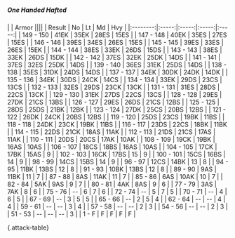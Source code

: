 ##### One Handed Hafted

|      |   Armor   ||||
|   Result   |   No   |   Lt   |   Md   |   Hvy   |
|:--------:|:-----:|:-----:|:-----:|:-----:|
| 149 - 150 | 41EK | 35EK | 28ES | 15ES |
| 147 - 148 | 40EK | 35ES | 27ES | 15ES |
| 146 - 146 | 39ES | 34ES | 26ES | 15ES |
| 145 - 145 | 39ES | 33ES | 26ES | 15EK |
| 144 - 144 | 38ES | 33EK | 26DS | 15DS |
| 143 - 143 | 38ES | 33EK | 26DS | 15DK |
| 142 - 142 | 37ES | 32EK | 25DK | 14DS |
| 141 - 141 | 37ES | 32ES | 25DK | 14DS |
| 139 - 140 | 36ES | 31EK | 25DS | 14DS |
| 138 - 138 | 35ES | 31DK | 24DS | 14DS |
| 137 - 137 | 34EK | 30DK | 24DK | 14DK |
| 135 - 136 | 34EK | 30DS | 24CK | 14CS |
| 134 - 134 | 33EK | 29DS | 23CS | 13CS |
| 132 - 133 | 32ES | 29DS | 23CK | 13CK |
| 131 - 131 | 31ES | 28DS | 22CS | 13CK |
| 129 - 130 | 31EK | 27DS | 22CS | 13CS |
| 128 - 128 | 29ES | 27DK | 21CS | 13BS |
| 126 - 127 | 29ES | 26DS | 21CS | 12BS |
| 125 - 125 | 28DS | 25DS | 21BK | 12BK |
| 123 - 124 | 27DK | 25CS | 20BS | 12BS |
| 121 - 122 | 26DK | 24CK | 20BS | 12BS |
| 119 - 120 | 25DS | 23CS | 19BK | 11BS |
| 118 - 118 | 24DK | 23CK | 19BK | 11BS |
| 116 - 117 | 23DS | 22CS | 18BK | 11BK |
| 114 - 115 | 22DS | 21CK | 18AS | 11AK |
| 112 - 113 | 21DS | 21CS | 17AS | 11AK |
| 110 - 111 | 20DS | 20CS | 17AK | 10AK |
| 108 - 109 | 19CK | 19BK | 16AS | 10AS |
| 106 - 107 | 18CS | 18BS | 16AS | 10AS |
| 104 - 105 | 17CK | 17BK | 15AS | 9 |
| 102 - 103 | 16CK | 17BS | 15 | 9 |
| 100 - 101 | 15CS | 16BS | 14 | 9 |
| 98 - 99 | 14CS | 15BS | 14 | 9 |
| 96 - 97 | 12CS | 14BK | 13 | 8 |
| 94 - 95 | 11BK | 13BS | 12 | 8 |
| 91 - 93 | 10BK | 13BS | 12 | 8 |
| 89 - 90 | 9AS | 11BK | 11 | 7 |
| 87 - 88 | 8AS | 11AK | 11 | 7 |
| 85 - 86 | 6AS | 10AK | 10 | 7 |
| 82 - 84 | 5AK | 9AS | 9 | 7 |
| 80 - 81 | 4AK | 8AS | 9 | 6 |
| 77 - 79 | 3AS | 7AK | 8 | 6 |
| 75 - 76 | --  | 6 | 7 | 6 |
| 72 - 74 | --  | 5 | 7 | 5 |
| 70 - 71 | --  | 4 | 6 | 5 |
| 67 - 69 | --  | 3 | 5 | 5 |
| 65 - 66 | --  | 2 | 5 | 4 |
| 62 - 64 | --  | --  | 4 | 4 |
| 59 - 61 | --  | --  | 3 | 4 |
| 57 - 58 | --  | --  | 2 | 3 |
| 54 - 56 | --  | --  | 2 | 3 |
| 51 - 53 | --  | --  | --  | 3 |
| 1 - F | F | F | F | F |

{.attack-table}
